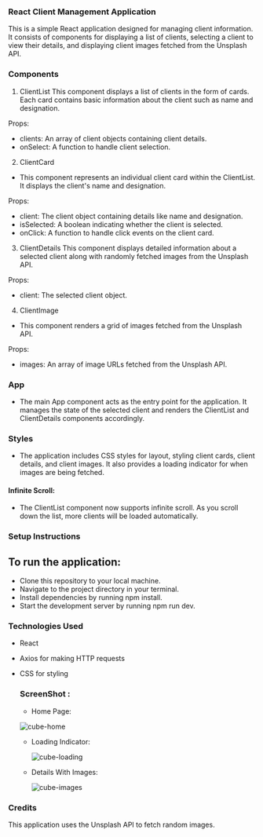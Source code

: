### React Client Management Application
This is a simple React application designed for managing client information. It consists of components for displaying a list of clients, selecting a client to view their details, and displaying client images fetched from the Unsplash API.

### Components
1. ClientList
This component displays a list of clients in the form of cards. Each card contains basic information about the client such as name and designation.

Props:
* clients: An array of client objects containing client details.
* onSelect: A function to handle client selection.
2. ClientCard
* This component represents an individual client card within the ClientList. It displays the client's name and designation.

Props:
* client: The client object containing details like name and designation.
* isSelected: A boolean indicating whether the client is selected.
* onClick: A function to handle click events on the client card.
3. ClientDetails
This component displays detailed information about a selected client along with randomly fetched images from the Unsplash API.

Props:
* client: The selected client object.
4. ClientImage
* This component renders a grid of images fetched from the Unsplash API.

Props:
* images: An array of image URLs fetched from the Unsplash API.
### App
* The main App component acts as the entry point for the application. It manages the state of the selected client and renders the ClientList and ClientDetails components accordingly.

### Styles
* The application includes CSS styles for layout, styling client cards, client details, and client images. It also provides a loading indicator for when images are being fetched.


#### Infinite Scroll:

* The ClientList component now supports infinite scroll. As you scroll down the list, more clients will be loaded automatically.
### Setup Instructions
## To run the application:

* Clone this repository to your local machine.
* Navigate to the project directory in your terminal.
* Install dependencies by running npm install.
* Start the development server by running npm run dev.

### Technologies Used
* React
* Axios for making HTTP requests
* CSS for styling

  ### ScreenShot :
  * Home Page:
 
    
  ![cube-home](https://github.com/GaneshGourav/cube/assets/119353884/e69c84fb-75b5-4c47-9f0a-c286c4740e7e)

  * Loading Indicator:
 
    ![cube-loading](https://github.com/GaneshGourav/cube/assets/119353884/f70fd22f-589e-4834-82ba-21806d579161)

   * Details With Images:

     ![cube-images](https://github.com/GaneshGourav/cube/assets/119353884/f5d58875-01f6-44a9-b415-65ada6ccc07c)

### Credits
This application uses the Unsplash API to fetch random images.
